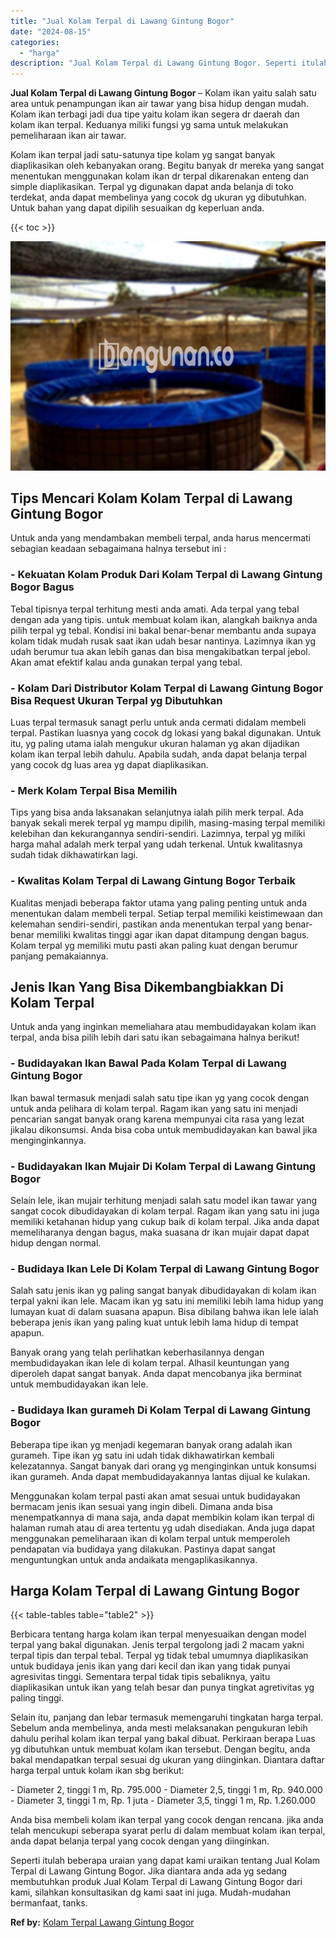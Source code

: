 ```yaml
---
title: "Jual Kolam Terpal di Lawang Gintung Bogor"
date: "2024-08-15"
categories: 
  - "harga"
description: "Jual Kolam Terpal di Lawang Gintung Bogor. Seperti itulah beberapa uraian yang dapat kami uraikan tentang Jual Kolam Terpal di Lawang Gintung Bogor. Jika dia..."
---
```


**Jual Kolam Terpal di Lawang Gintung Bogor** – Kolam ikan yaitu salah satu area untuk penampungan ikan air tawar yang bisa hidup dengan mudah. Kolam ikan terbagi jadi dua tipe yaitu kolam ikan segera dr daerah dan kolam ikan terpal. Keduanya miliki fungsi yg sama untuk melakukan pemeliharaan ikan air tawar.

Kolam ikan terpal jadi satu-satunya tipe kolam yg sangat banyak diaplikasikan oleh kebanyakan orang. Begitu banyak dr mereka yang sangat menentukan menggunakan kolam ikan dr terpal dikarenakan enteng dan simple diaplikasikan. Terpal yg digunakan dapat anda belanja di toko terdekat, anda dapat membelinya yang cocok dg ukuran yg dibutuhkan. Untuk bahan yang dapat dipilih sesuaikan dg keperluan anda.

{{< toc >}}

![Jual Kolam Terpal di Lawang Gintung Bogor](/images/jual-kolam-terpal-34.png)

## Tips Mencari Kolam Kolam Terpal di Lawang Gintung Bogor

Untuk anda yang mendambakan membeli terpal, anda harus mencermati sebagian keadaan sebagaimana halnya tersebut ini :

### \- Kekuatan Kolam Produk Dari Kolam Terpal di Lawang Gintung Bogor Bagus

Tebal tipisnya terpal terhitung mesti anda amati. Ada terpal yang tebal dengan ada yang tipis. untuk membuat kolam ikan, alangkah baiknya anda pilih terpal yg tebal. Kondisi ini bakal benar-benar membantu anda supaya kolam tidak mudah rusak saat ikan udah besar nantinya. Lazimnya ikan yg udah berumur tua akan lebih ganas dan bisa mengakibatkan terpal jebol. Akan amat efektif kalau anda gunakan terpal yang tebal.

### \- Kolam Dari Distributor Kolam Terpal di Lawang Gintung Bogor Bisa Request Ukuran Terpal yg Dibutuhkan

Luas terpal termasuk sanagt perlu untuk anda cermati didalam membeli terpal. Pastikan luasnya yang cocok dg lokasi yang bakal digunakan. Untuk itu, yg paling utama ialah mengukur ukuran halaman yg akan dijadikan kolam ikan terpal lebih dahulu. Apabila sudah, anda dapat belanja terpal yang cocok dg luas area yg dapat diaplikasikan.

### \- Merk Kolam Terpal Bisa Memilih

Tips yang bisa anda laksanakan selanjutnya ialah pilih merk terpal. Ada banyak sekali merek terpal yg mampu dipilih, masing-masing terpal memiliki kelebihan dan kekurangannya sendiri-sendiri. Lazimnya, terpal yg miliki harga mahal adalah merk terpal yang udah terkenal. Untuk kwalitasnya sudah tidak dikhawatirkan lagi.

### \- Kwalitas Kolam Terpal di Lawang Gintung Bogor Terbaik

Kualitas menjadi beberapa faktor utama yang paling penting untuk anda menentukan dalam membeli terpal. Setiap terpal memiliki keistimewaan dan kelemahan sendiri-sendiri, pastikan anda menentukan terpal yang benar-benar memiliki kwalitas tinggi agar ikan dapat ditampung dengan bagus. Kolam terpal yg memiliki mutu pasti akan paling kuat dengan berumur panjang pemakaiannya.

## Jenis Ikan Yang Bisa Dikembangbiakkan Di Kolam Terpal

Untuk anda yang inginkan memeliahara atau membudidayakan kolam ikan terpal, anda bisa pilih lebih dari satu ikan sebagaimana halnya berikut!

### \- Budidayakan Ikan Bawal Pada Kolam Terpal di Lawang Gintung Bogor

Ikan bawal termasuk menjadi salah satu tipe ikan yg yang cocok dengan untuk anda pelihara di kolam terpal. Ragam ikan yang satu ini menjadi pencarian sangat banyak orang karena mempunyai cita rasa yang lezat jikalau dikonsumsi. Anda bisa coba untuk membudidayakan kan bawal jika menginginkannya.

### \- Budidayakan Ikan Mujair Di Kolam Terpal di Lawang Gintung Bogor

Selain lele, ikan mujair terhitung menjadi salah satu model ikan tawar yang sangat cocok dibudidayakan di kolam terpal. Ragam ikan yang satu ini juga memiliki ketahanan hidup yang cukup baik di kolam terpal. Jika anda dapat memeliharanya dengan bagus, maka suasana dr ikan mujair dapat dapat hidup dengan normal.

### \- Budidaya Ikan Lele Di Kolam Terpal di Lawang Gintung Bogor

Salah satu jenis ikan yg paling sangat banyak dibudidayakan di kolam ikan terpal yakni ikan lele. Macam ikan yg satu ini memiliki lebih lama hidup yang lumayan kuat di dalam suasana apapun. Bisa dibilang bahwa ikan lele ialah beberapa jenis ikan yang paling kuat untuk lebih lama hidup di tempat apapun.

Banyak orang yang telah perlihatkan keberhasilannya dengan membudidayakan ikan lele di kolam terpal. Alhasil keuntungan yang diperoleh dapat sangat banyak. Anda dapat mencobanya jika berminat untuk membudidayakan ikan lele.

### \- Budidaya Ikan gurameh Di Kolam Terpal di Lawang Gintung Bogor

Beberapa tipe ikan yg menjadi kegemaran banyak orang adalah ikan gurameh. Tipe ikan yg satu ini udah tidak dikhawatirkan kembali kelezatannya. Sangat banyak dari orang yg menginginkan untuk konsumsi ikan gurameh. Anda dapat membudidayakannya lantas dijual ke kulakan.

Menggunakan kolam terpal pasti akan amat sesuai untuk budidayakan bermacam jenis ikan sesuai yang ingin dibeli. Dimana anda bisa menempatkannya di mana saja, anda dapat membikin kolam ikan terpal di halaman rumah atau di area tertentu yg udah disediakan. Anda juga dapat menggunakan pemeliharaan ikan di kolam terpal untuk memperoleh pendapatan via budidaya yang dilakukan. Pastinya dapat sangat menguntungkan untuk anda andaikata mengaplikasikannya.

## Harga Kolam Terpal di Lawang Gintung Bogor

{{< table-tables table="table2" >}}

Berbicara tentang harga kolam ikan terpal menyesuaikan dengan model terpal yang bakal digunakan. Jenis terpal tergolong jadi 2 macam yakni terpal tipis dan terpal tebal. Terpal yg tidak tebal umumnya diaplikasikan untuk budidaya jenis ikan yang dari kecil dan ikan yang tidak punyai agresivitas tinggi. Sementara terpal tidak tipis sebaliknya, yaitu diaplikasikan untuk ikan yang telah besar dan punya tingkat agretivitas yg paling tinggi.

Selain itu, panjang dan lebar termasuk memengaruhi tingkatan harga terpal. Sebelum anda membelinya, anda mesti melaksanakan pengukuran lebih dahulu perihal kolam ikan terpal yang bakal dibuat. Perkiraan berapa Luas yg dibutuhkan untuk membuat kolam ikan tersebut. Dengan begitu, anda bakal mendapatkan terpal sesuai dg ukuran yang diinginkan. Diantara daftar harga terpal untuk kolam ikan sbg berikut:

\- Diameter 2, tinggi 1 m, Rp. 795.000 - Diameter 2,5, tinggi 1 m, Rp. 940.000 - Diameter 3, tinggi 1 m, Rp. 1 juta - Diameter 3,5, tinggi 1 m, Rp. 1.260.000

Anda bisa membeli kolam ikan terpal yang cocok dengan rencana. jika anda telah mencukupi seberapa syarat perlu di dalam membuat kolam ikan terpal, anda dapat belanja terpal yang cocok dengan yang diinginkan.

Seperti itulah beberapa uraian yang dapat kami uraikan tentang Jual Kolam Terpal di Lawang Gintung Bogor. Jika diantara anda ada yg sedang membutuhkan produk Jual Kolam Terpal di Lawang Gintung Bogor dari kami, silahkan konsultasikan dg kami saat ini juga. Mudah-mudahan bermanfaat, tanks.

**Ref by:** [Kolam Terpal Lawang Gintung Bogor](https://id.wikipedia.org/wiki/Kolam)
